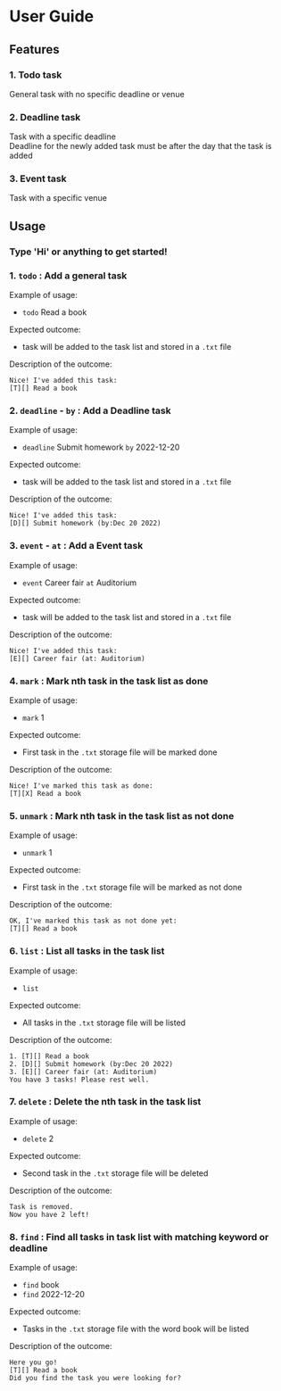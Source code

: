 # User Guide

## Features 

### 1. Todo task
General task with no specific deadline or venue

### 2. Deadline task
Task with a specific deadline \
Deadline for the newly added task must be after the day that the task is added

### 3. Event task
Task with a specific venue

## Usage

### Type 'Hi' or anything to get started!

### 1. `todo` : Add a general task
Example of usage:
- `todo` Read a book

Expected outcome:
- task will be added to the task list and stored in a `.txt` file

Description of the outcome:
```
Nice! I've added this task:
[T][] Read a book
```

### 2. `deadline` - `by` : Add a Deadline task 
Example of usage: 
- `deadline` Submit homework `by` 2022-12-20

Expected outcome:
- task will be added to the task list and stored in a `.txt` file

Description of the outcome:
```
Nice! I've added this task:
[D][] Submit homework (by:Dec 20 2022)
```

### 3. `event` - `at` : Add a Event task
Example of usage:
- `event` Career fair `at` Auditorium

Expected outcome:
- task will be added to the task list and stored in a `.txt` file

Description of the outcome:
```
Nice! I've added this task:
[E][] Career fair (at: Auditorium)
```

### 4. `mark` : Mark nth task in the task list as done
Example of usage:
- `mark` 1

Expected outcome:
- First task in the `.txt` storage file will be marked done

Description of the outcome:
```
Nice! I've marked this task as done:
[T][X] Read a book
```

### 5. `unmark` : Mark nth task in the task list as not done
Example of usage:
- `unmark` 1

Expected outcome:
- First task in the `.txt` storage file will be marked as not done

Description of the outcome:
```
OK, I've marked this task as not done yet:
[T][] Read a book
```

### 6. `list` : List all tasks in the task list
Example of usage:
- `list` 

Expected outcome:
- All tasks in the `.txt` storage file will be listed

Description of the outcome:
```
1. [T][] Read a book
2. [D][] Submit homework (by:Dec 20 2022)
3. [E][] Career fair (at: Auditorium)
You have 3 tasks! Please rest well.
```

### 7. `delete` : Delete the nth task in the task list
Example of usage:
- `delete` 2

Expected outcome:
- Second task in the `.txt` storage file will be deleted

Description of the outcome:
```
Task is removed.
Now you have 2 left!
```

### 8. `find` : Find all tasks in task list with matching keyword or deadline
Example of usage:
- `find` book
- `find` 2022-12-20

Expected outcome:
- Tasks in the `.txt` storage file with the word book will be listed

Description of the outcome:
```
Here you go!
[T][] Read a book
Did you find the task you were looking for?
```
